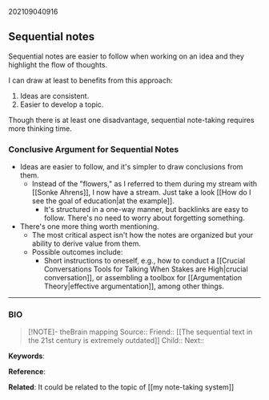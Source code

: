 202109040916
## Sequential notes
Sequential notes are easier to follow when working on an idea and they highlight the flow of thoughts.

I can draw at least to benefits from this approach:
1. Ideas are consistent.
2. Easier to develop a topic.

Though there is at least one disadvantage, sequential note-taking requires more thinking time.

### Conclusive Argument for Sequential Notes
- Ideas are easier to follow, and it's simpler to draw conclusions from them.
	- Instead of the "flowers," as I referred to them during my stream with [[Sonke Ahrens]], I now have a stream. Just take a look [[How do I see the goal of education|at the example]].
		- It's structured in a one-way manner, but backlinks are easy to follow. There's no need to worry about forgetting something.
- There's one more thing worth mentioning.
	- The most critical aspect isn't how the notes are organized but your ability to derive value from them.
	- Possible outcomes include:
		- Short instructions to oneself, e.g., how to conduct a [[Crucial Conversations Tools for Talking When Stakes are High|crucial conversation]], or assembling a toolbox for [[Argumentation Theory|effective argumentation]], among other things.

---
### BIO
> [!NOTE]- theBrain mapping
> Source::
> Friend:: [[The sequential text in the 21st century is extremely outdated]]
> Child::
> Next:: 


**Keywords**:

**Reference**: 

**Related**:
It could be related to the topic of [[my note-taking system]]